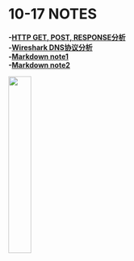 # 10-17 NOTES    
**-[HTTP GET, POST, RESPONSE分析](http://blog.51cto.com/baiyan425/614737"悬停显示")**  
**-[Wireshark DNS协议分析](https://www.cnblogs.com/kabi/p/6113768.html"悬停显示")**  
**-[Markdown note1](https://github.com/guodongxiaren/README)**  
**-[Markdown note2](https://github.com/younghz/Markdown)**

<img width="30%" height="30%" src="https://github.com/younghz/Markdown/raw/master/resource/Aaron_Swartz.jpg"/>
